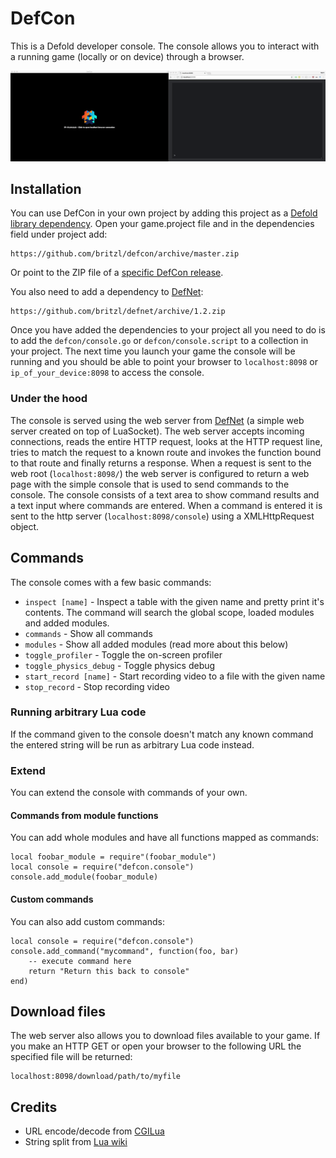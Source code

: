 # DefCon
This is a Defold developer console. The console allows you to interact with a running game (locally or on device) through a browser.

![docs/console.gif](docs/console.gif)


## Installation
You can use DefCon in your own project by adding this project as a [Defold library dependency](http://www.defold.com/manuals/libraries/). Open your game.project file and in the dependencies field under project add:

	https://github.com/britzl/defcon/archive/master.zip

Or point to the ZIP file of a [specific DefCon release](https://github.com/britzl/defcon/releases).

You also need to add a dependency to [DefNet](https://github.com/britzl/defnet):

	https://github.com/britzl/defnet/archive/1.2.zip

Once you have added the dependencies to your project all you need to do is to add the `defcon/console.go` or `defcon/console.script` to a collection in your project. The next time you launch your game the console will be running and you should be able to point your browser to `localhost:8098` or `ip_of_your_device:8098` to access the console.

### Under the hood
The console is served using the web server from [DefNet](https://github.com/britzl/defnet/blob/master/defnet/http_server.lua) (a simple web server created on top of LuaSocket). The web server accepts incoming connections, reads the entire HTTP request, looks at the HTTP request line, tries to match the request to a known route and invokes the function bound to that route and finally returns a response. When a request is sent to the web root (`localhost:8098/`) the web server is configured to return a web page with the simple console that is used to send commands to the console. The console consists of a text area to show command results and a text input where commands are entered. When a command is entered it is sent to the http server (`localhost:8098/console`) using a XMLHttpRequest object.

## Commands
The console comes with a few basic commands:

* `inspect [name]` - Inspect a table with the given name and pretty print it's contents. The command will search the global scope, loaded modules and added modules.
* `commands` - Show all commands
* `modules` - Show all added modules (read more about this below)
* `toggle_profiler` - Toggle the on-screen profiler
* `toggle_physics_debug` - Toggle physics debug
* `start_record [name]` - Start recording video to a file with the given name
* `stop_record` - Stop recording video

### Running arbitrary Lua code
If the command given to the console doesn't match any known command the entered string will be run as arbitrary Lua code instead.

### Extend
You can extend the console with commands of your own.

#### Commands from module functions
You can add whole modules and have all functions mapped as commands:

	local foobar_module = require"(foobar_module")
	local console = require("defcon.console")
	console.add_module(foobar_module)

#### Custom commands
You can also add custom commands:

	local console = require("defcon.console")
	console.add_command("mycommand", function(foo, bar)
		-- execute command here
		return "Return this back to console"
	end)

## Download files
The web server also allows you to download files available to your game. If you make an HTTP GET or open your browser to the following URL the specified file will be returned:

	localhost:8098/download/path/to/myfile
	
## Credits
* URL encode/decode from [CGILua](https://github.com/keplerproject/cgilua/blob/master/src/cgilua/urlcode.lua)
* String split from [Lua wiki](http://lua-users.org/wiki/SplitJoin)